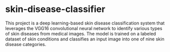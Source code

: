# skin-disease-classifier
This project is a deep learning-based skin disease classification system that leverages the VGG16 convolutional neural network to identify various types of skin diseases from medical images. The model is trained on a labeled dataset of skin conditions and classifies an input image into one of nine skin disease categories.
